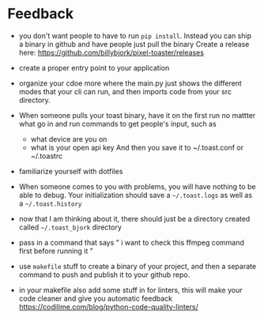 # Feedback 

- you don't want people to have to run `pip install`. Instead you can ship a binary in github and have people just pull the binary
Create a release here: https://github.com/billybjork/pixel-toaster/releases

- create a proper entry point to your application 

- organize your cdoe more where the main.py just shows the different modes that your cli can run, and then imports code from your src directory.

- When someone pulls your toast binary, have it on the first run no mattter what go in and run commands to get people's input, such as
    - what device are you on 
    - what is your open api key 
    And then you save it to ~/.toast.conf or ~/.toastrc

- familiarize yourself with dotfiles

- When someone comes to you with problems, you will have nothing to be able to debug. Your initialization should save a `~/.toast.logs` as well as a `~/.toast.history`
- now that I am thinking about it, there should just be a directory created called `~/.toast_bjork` directory

- pass in a command that says " i want to check this ffmpeg command first before running it "
- use `makefile` stuff to create a binary of your project, and then a separate command to push and publish it to your github repo.
- in your makefile also add some stuff in for linters, this will make your code cleaner and give you automatic feedback 
    https://codilime.com/blog/python-code-quality-linters/

